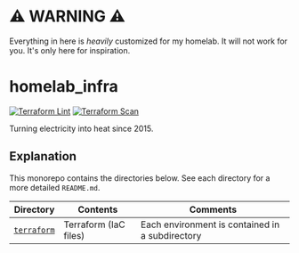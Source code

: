 # ⚠️ WARNING ⚠️

Everything in here is *heavily* customized for my homelab. It will not work for you. It's only here for inspiration.

# homelab_infra

[![Terraform Lint](https://github.com/loganmarchione/homelab_infra/actions/workflows/terraform_lint.yml/badge.svg)](https://github.com/loganmarchione/homelab_infra/actions/workflows/terraform_lint.yml)
[![Terraform Scan](https://github.com/loganmarchione/homelab_infra/actions/workflows/terraform_scan.yml/badge.svg)](https://github.com/loganmarchione/homelab_infra/actions/workflows/terraform_scan.yml)

Turning electricity into heat since 2015.

## Explanation

This monorepo contains the directories below. See each directory for a more detailed `README.md`.

| Directory                | Contents              | Comments                                        |
|--------------------------|-----------------------|-------------------------------------------------|
| [`terraform`](terraform) | Terraform (IaC files) | Each environment is contained in a subdirectory |
